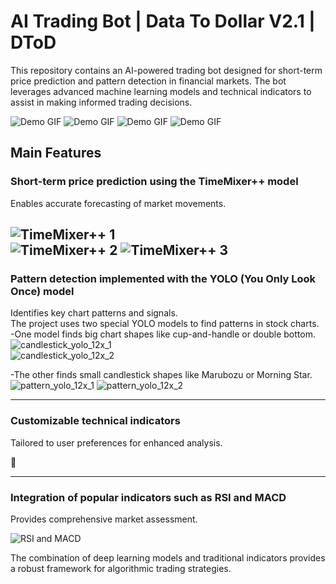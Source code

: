 # AI Trading Bot | Data To Dollar V2.1 | DToD

This repository contains an AI-powered trading bot designed for short-term price prediction and pattern detection in financial markets. The bot leverages advanced machine learning models and technical indicators to assist in making informed trading decisions.

![Demo GIF](./gif/DTDv2.1_backtest_7days.gif)
![Demo GIF](./gif/DTDv2.1_backtest_15days.gif)
![Demo GIF](./gif/DTDv2.1_backtest_30days.gif)
![Demo GIF](./gif/DTDv2.1_backtest_90days.gif)

## Main Features

### Short-term price prediction using the TimeMixer++ model  
Enables accurate forecasting of market movements.

![TimeMixer++ 1](./images/timemixer1.png)  
![TimeMixer++ 2](./images/timemixer2.png)
![TimeMixer++ 3](./images/timemixer3.png)
---

### Pattern detection implemented with the YOLO (You Only Look Once) model  
Identifies key chart patterns and signals.\
The project uses two special YOLO models to find patterns in stock charts.\
-One model finds big chart shapes like cup-and-handle or double bottom.\
![candlestick_yolo_12x_1](./images/yolo1.png)  
![candlestick_yolo_12x_2](./images/yolo2.png)

-The other finds small candlestick shapes like Marubozu or Morning Star.
![pattern_yolo_12x_1](./images/yolo3.png)
![pattern_yolo_12x_2](./images/yolo4.png)

---

### Customizable technical indicators  
Tailored to user preferences for enhanced analysis.

🔐

---

### Integration of popular indicators such as RSI and MACD  
Provides comprehensive market assessment.

![RSI and MACD](./images/rsi_macd.png)

The combination of deep learning models and traditional indicators provides a robust framework for algorithmic trading strategies.
